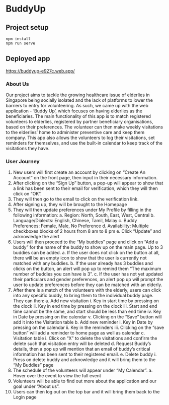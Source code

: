 # BuddyUp

## Project setup
```
npm install
npm run serve
```

## Deployed app
https://buddyup-e927c.web.app/

### About Us
Our project aims to tackle the growing healthcare issue of elderlies in Singapore being socially isolated and the lack of platforms to lower the barriers to entry for volunteering. As such, we came up with the web application - ‘Buddy Up’, which focuses on having elderlies as the beneficiaries. The main functionality of this app is to match registered volunteers to elderlies, registered by partner beneficiary organisations, based on their preferences. The volunteer can then make weekly visitations to the elderlies’ home to administer preventive care and keep them company. This app also allows the volunteers to log their visitations, set reminders for themselves, and use the built-in calendar to keep track of the visitations they have. 


### User Journey
1. New users will first create an account by clicking on “Create An Account” on the front page, then input in their necessary information.
2. After clicking on the “Sign Up” button, a pop-up will appear to show that a link has been sent to their email for verification, which they will then click on “OK”.
3. They will then go to the email to click on the verification link.
4. After signing up, they will be brought to the Homepage
5. They will then update preferences under My Profile by filling in the following information:
a. Region: North, South, East, West, Central
b. Language/Dialects: English, Chinese, Tamil, Malay
c. Buddy Preferences: Female, Male, No Preference 
d. Availability: Multiple checkboxes blocks of 2 hours from 8 am to 8 pm
e. Click “Update” and acknowledge the alert
6. Users will then proceed to the “My buddies” page and click on “Add a buddy” for the name of the buddy to show up on the main page. Up to 3 buddies can be added.
a. If the user does not click on the button at all, there will be an empty icon to show that the user is currently not matched with any buddies.
b. If the user already has 3 buddies and clicks on the button, an alert will pop up to remind them “The maximum number of buddies you can have is 3”.
c. If the user has not yet updated their particulars and gender preferences, an alert pop up will prompt the user to update preferences before they can be matched with an elderly.
7. After there is a match of the volunteers with the elderly, users can click into any specific buddy, to bring them to the individual buddy page. They can then:
a. Add new visitation
i. Key in start time by pressing on the clock
ii. Key in end time by pressing on the clock
iii. Start and end time cannot be the same, and start should be less than end time
iv. Key in Date by pressing on the calendar
v. Clicking on the “Save” button will add it into the Visitation table
b. Add new reminder
i. Key in Date by pressing on the calendar
ii. Key in the reminders 
iii. Clicking on the “save button” will add a reminder to home page as well as calendar
c. Visitation table
i. Click on “X” to delete the visitations and confirm the delete such that visitation entry will be deleted
d. Request Buddy’s details, then a pop up will mention that an email of buddy’s critical information has been sent to their registered email.
e. Delete buddy 
i. Press on delete buddy and acknowledge and it will bring them to the “My Buddies” page
8. The schedule of the volunteers will appear under “My Calendar”.
a. Hover over the event to view the full event 
9. Volunteers will be able to find out more about the application and our goal under “About us”.
10. Users can then log out on the top bar and it will bring them back to the Login page



